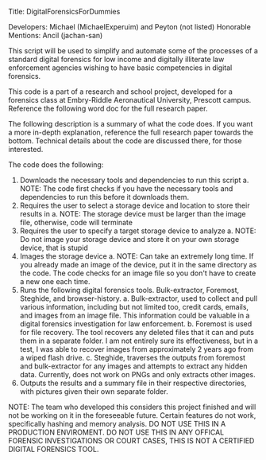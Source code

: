 Title: DigitalForensicsForDummies

Developers: Michael (MichaelExperuim) and Peyton (not listed)
Honorable Mentions: Ancil (jachan-san)

This script will be used to simplify and automate some of the processes of a standard digital forensics for low income and digitally illiterate law enforcement agencies wishing to have basic competencies in digital forensics. 

This code is a part of a research and school project, developed for a forensics class at Embry-Riddle Aeronautical University, Prescott campus. Reference the following word doc for the full research paper. 

The following description is a summary of what the code does. If you want a more in-depth explanation, reference the full research paper towards the bottom. Technical details about the code are discussed there, for those interested.

The code does the following:

1. Downloads the necessary tools and dependencies to run this script
  a. NOTE: The code first checks if you have the necessary tools and dependencies to run this before 
     it downloads them.
2. Requires the user to select a storage device and location to store their results in
  a. NOTE: The storage device must be larger than the image file, otherwise, code will terminate
3. Requires the user to specify a target storage device to analyze
  a. NOTE: Do not image your storage device and store it on your own storage device, that is stupid
4. Images the storage device
  a. NOTE: Can take an extremely long time. If you already made an image of the device, put it in the 
     same directory as the code. The code checks for an image file so you don't have to create a new one
     each time. 
5. Runs the following digital forensics tools. Bulk-extractor, Foremost, Steghide, and browser-history.
  a. Bulk-extractor, used to collect and pull various information, including but not limited too, credit cards, emails, and images from an image file. This information could be valuable in a digital forensics investigation for law enforcement.
  b. Foremost is used for file recovery. The tool recovers any deleted files that it can and puts them in a separate folder. I am not entirely sure its effectiveness, but in a test, I was able to recover images from approximately 2 years ago from a wiped flash drive.
  c. Steghide, traverses the outputs from foremost and bulk-extractor for any images and attempts to extract any hidden data. Currently, does not work on PNGs and only extracts other images.
6. Outputs the results and a summary file in their respective directories, with pictures given their own separate folder. 

NOTE: The team who developed this considers this project finished and will not be working on it in the foreseeable future. Certain features do not work, specifically hashing and memory analysis. DO NOT USE THIS IN A PRODUCTION ENVIROMENT. DO NOT USE THIS IN ANY OFFICAL FORENSIC INVESTIGATIONS OR COURT CASES, THIS IS NOT A CERTIFIED DIGITAL FORENSICS TOOL. 
